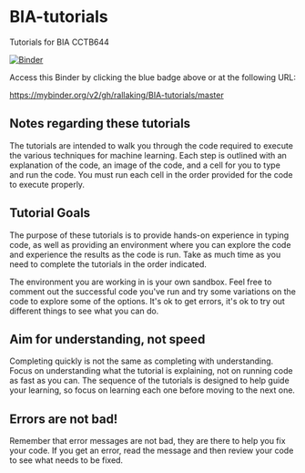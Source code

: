 # BIA-tutorials
Tutorials for BIA CCTB644

[![Binder](https://mybinder.org/badge_logo.svg)](https://mybinder.org/v2/gh/rallaking/BIA-tutorials/master)

Access this Binder by clicking the blue badge above or at the following URL:

https://mybinder.org/v2/gh/rallaking/BIA-tutorials/master


## Notes regarding these tutorials
The tutorials are intended to walk you through the code required to execute the various techniques for machine learning. Each step is outlined with an explanation of the code, an image of the code, and a cell for you to type and run the code. You must run each cell in the order provided for the code to execute properly.

## Tutorial Goals
The purpose of these tutorials is to provide hands-on experience in typing code, as well as providing an environment where you can explore the code and experience the results as the code is run. Take as much time as you need to complete the tutorials in the order indicated.  

The environment you are working in is your own sandbox. Feel free to comment out the successful code you've run and try some variations on the code to explore some of the options. It's ok to get errors, it's ok to try out different things to see what you can do.

## Aim for understanding, not speed
Completing quickly is not the same as completing with understanding. Focus on understanding what the tutorial is explaining, not on running code as fast as you can. The sequence of the tutorials is designed to help guide your learning, so focus on learning each one before moving to the next one.

## Errors are not bad! 
Remember that error messages are not bad, they are there to help you fix your code. If you get an error, read the message and then review your code to see what needs to be fixed.
